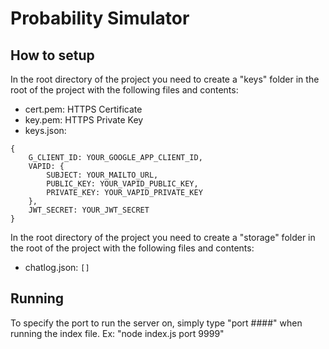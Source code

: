 # Probability Simulator
## How to setup
In the root directory of the project you need to create a "keys" folder in the root of the project with the following files and contents:
 - cert.pem: HTTPS Certificate
 - key.pem: HTTPS Private Key
 - keys.json:
```
{
    G_CLIENT_ID: YOUR_GOOGLE_APP_CLIENT_ID,
    VAPID: {
        SUBJECT: YOUR_MAILTO_URL,
        PUBLIC_KEY: YOUR_VAPID_PUBLIC_KEY,
        PRIVATE_KEY: YOUR_VAPID_PRIVATE_KEY
    },
	JWT_SECRET: YOUR_JWT_SECRET
}
   ```
In the root directory of the project you need to create a "storage" folder in the root of the project with the following files and contents:
 - chatlog.json: `[]`
## Running
To specify the port to run the server on, simply type "port ####" when running the index file.
Ex: "node index.js port 9999"